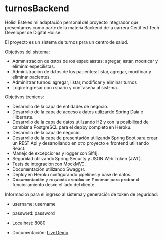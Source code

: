 # turnosBackend

Holis! Este es mi adaptación personal del proyecto integrador que presentamos como parte de la materia Backend de la carrera Certified Tech Developer de Digital House.

El proyecto es un sistema de turnos para un centro de salud.

Objetivos del sistema:
- Administración de datos de los especialistas: agregar, listar, modificar y eliminar especilistas. 
- Administración de datos de los pacientes: listar, agregar, modificar y eliminar pacientes. 
- Administrar turnos: agregar, listar, modificar y eliminar turnos.
- Login: Ingresar con usuario y contraseña al sistema.

Objetivos técnicos:
- Desarrollo de la capa de entidades de negocio.
- Desarrollo de la capa de acceso a datos utilizando Spring Data e Hibernate.
- Desarrollo de la capa de datos utilizando H2 y con la posibilidad de cambiar a PostgreSQL para el deploy completo en Heroku.
- Desarrollo de la capa de negocio.
- Desarrollo de la capa de presentación utilizando Spring Boot para crear un REST Api y desarrollando en otro proyecto el frontend utilizando React.
- Manejo de excepciones y logger con Slf4j.
- Seguridad utilizando Spring Security y JSON Web Token (JWT).
- Tests de integración con MockMVC.
- Documentación utilizando Swagger.
- Deploy en Heroku configurando pipelines y base de datos. 
- Documentación y requests creadas en Postman para probar el funcionamiento desde el lado del cliente. 

Información para el ingreso al sistema y generación de token de seguridad:
- username: username
- password: password


- Localhost: 8080
- Documentación: [Live Demo](https://waru.itav.com.ar/healthcenter/swagger-ui/index.html)
